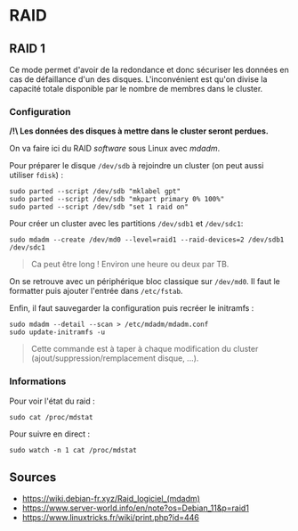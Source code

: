 # RAID

## RAID 1

Ce mode permet d'avoir de la redondance et donc sécuriser les données en cas de
défaillance d'un des disques. L'inconvénient est qu'on divise la capacité
totale disponible par le nombre de membres dans le cluster.

### Configuration

**/!\\ Les données des disques à mettre dans le cluster seront perdues.**

On va faire ici du RAID *software* sous Linux avec *mdadm*.

Pour préparer le disque `/dev/sdb` à rejoindre un cluster (on peut aussi
utiliser `fdisk`) :
```
sudo parted --script /dev/sdb "mklabel gpt"
sudo parted --script /dev/sdb "mkpart primary 0% 100%"
sudo parted --script /dev/sdb "set 1 raid on"
```

Pour créer un cluster avec les partitions `/dev/sdb1` et `/dev/sdc1`:
```
sudo mdadm --create /dev/md0 --level=raid1 --raid-devices=2 /dev/sdb1 /dev/sdc1
```

> Ca peut être long ! Environ une heure ou deux par TB.

On se retrouve avec un périphérique bloc classique sur `/dev/md0`. Il faut le
formatter puis ajouter l'entrée dans `/etc/fstab`.

Enfin, il faut sauvegarder la configuration puis recréer le initramfs :
```
sudo mdadm --detail --scan > /etc/mdadm/mdadm.conf
sudo update-initramfs -u
```

> Cette commande est à taper à chaque modification du cluster
> (ajout/suppression/remplacement disque, ...).

### Informations

Pour voir l'état du raid :
```
sudo cat /proc/mdstat
```

Pour suivre en direct :
```
sudo watch -n 1 cat /proc/mdstat
```


## Sources

- <https://wiki.debian-fr.xyz/Raid_logiciel_(mdadm)>
- <https://www.server-world.info/en/note?os=Debian_11&p=raid1>
- <https://www.linuxtricks.fr/wiki/print.php?id=446>
